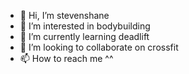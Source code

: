 - 👋 Hi, I’m stevenshane
- 👀 I’m interested in bodybuilding
- 🌱 I’m currently learning deadlift
- 💞️ I’m looking to collaborate on crossfit
- 📫 How to reach me ^^

<!---
stevenshane/stevenshane is a ✨ special ✨ repository because its `README.md` (this file) appears on your GitHub profile.
You can click the Preview link to take a look at your changes.
--->

